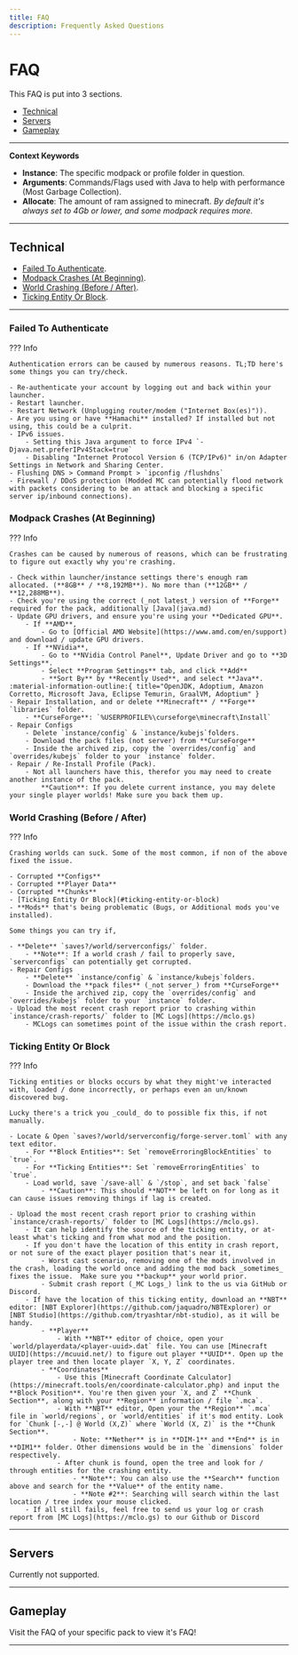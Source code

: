 ```yaml
---
title: FAQ
description: Frequently Asked Questions
--- 
```


# FAQ

This FAQ is put into 3 sections. 

- [Technical](#technical)
- [Servers](#servers)
- [Gameplay](#gameplay)

---

**Context Keywords**

- **Instance**: The specific modpack or profile folder in question.
- **Arguments**: Commands/Flags used with Java to help with performance (Most Garbage Collection).
- **Allocate**: The amount of ram assigned to minecraft. _By default it's always set to 4Gb or lower, and some modpack requires more._

---

## Technical

* [Failed To Authenticate](#failed-to-authenticate).
* [Modpack Crashes (At Beginning)](#modpack-crashes-at-beginning).
* [World Crashing (Before / After)](#world-crashing-before-after).
* [Ticking Entity Or Block](#ticking-entity-or-block).

---

### Failed To Authenticate

??? Info

    Authentication errors can be caused by numerous reasons. TL;TD here's some things you can try/check.

    - Re-authenticate your account by logging out and back within your launcher.
    - Restart launcher.
    - Restart Network (Unplugging router/modem ("Internet Box(es)")).
    - Are you using or have **Hamachi** installed? If installed but not using, this could be a culprit.
    - IPv6 issues. 
        - Setting this Java argument to force IPv4 `-Djava.net.preferIPv4Stack=true`
        - Disabling "Internet Protocol Version 6 (TCP/IPv6)" in/on Adapter Settings in Network and Sharing Center.
    - Flushing DNS > Command Prompt > `ipconfig /flushdns`
    - Firewall / DDoS protection (Modded MC can potentially flood network with packets considering to be an attack and blocking a specific server ip/inbound connections).

### Modpack Crashes (At Beginning)

??? Info

    Crashes can be caused by numerous of reasons, which can be frustrating to figure out exactly why you're crashing.

    - Check within launcher/instance settings there's enough ram allocated. (**8GB** / **8,192MB**). No more than (**12GB** / **12,288MB**).
    - Check you're using the correct (_not latest_) version of **Forge** required for the pack, additionally [Java](java.md)
    - Update GPU drivers, and ensure you're using your **Dedicated GPU**.
        - If **AMD**,
            - Go to [Official AMD Website](https://www.amd.com/en/support) and download / update GPU drivers.
        - If **NVidia**,
            - Go to **NVidia Control Panel**, Update Driver and go to **3D Settings**.
            - Select **Program Settings** tab, and click **Add**
            - **Sort By** by **Recently Used**, and select **Java**. :material-information-outline:{ title="OpenJDK, Adoptium, Amazon Corretto, Microsoft Java, Eclipse Temurin, GraalVM, Adoptium" }
    - Repair Installation, and or delete **Minecraft** / **Forge** `libraries` folder.
        - **CurseForge**: `%USERPROFILE%\curseforge\minecraft\Install`
    - Repair Configs
        - Delete `instance/config` & `instance/kubejs`folders.
        - Download the pack files (not server) from **CurseForge**
        - Inside the archived zip, copy the `overrides/config` and `overrides/kubejs` folder to your `instance` folder.
    - Repair / Re-Install Profile (Pack).
        - Not all launchers have this, therefor you may need to create another instance of the pack.
            **Caution**: If you delete current instance, you may delete your single player worlds! Make sure you back them up.

### World Crashing (Before / After)

??? Info

    Crashing worlds can suck. Some of the most common, if non of the above fixed the issue.
    
    - Corrupted **Configs**
    - Corrupted **Player Data**
    - Corrupted **Chunks**
    - [Ticking Entity Or Block](#ticking-entity-or-block)
    - **Mods** that's being problematic (Bugs, or Additional mods you've installed).

    Some things you can try if,

    - **Delete** `saves?/world/serverconfigs/` folder.
        - **Note**: If a world crash / fail to properly save, `serverconfigs` can potentially get corrupted.
    - Repair Configs
        - **Delete** `instance/config` & `instance/kubejs`folders.
        - Download the **pack files** (_not server_) from **CurseForge**
        - Inside the archived zip, copy the `overrides/config` and `overrides/kubejs` folder to your `instance` folder.
    - Upload the most recent crash report prior to crashing within `instance/crash-reports/` folder to [MC Logs](https://mclo.gs)
        - MCLogs can sometimes point of the issue within the crash report.


### Ticking Entity Or Block

??? Info

    Ticking entities or blocks occurs by what they might've interacted with, loaded / done incorrectly, or perhaps even an un/known discovered bug. 
    
    Lucky there's a trick you _could_ do to possible fix this, if not manually.

    - Locate & Open `saves?/world/serverconfig/forge-server.toml` with any text editor.
        - For **Block Entities**: Set `removeErroringBlockEntities` to `true`.
        - For **Ticking Entities**: Set `removeErroringEntities` to `true`.
        - Load world, save `/save-all` & `/stop`, and set back `false`
            - **Caution**: This should **NOT** be left on for long as it can cause issues removing things if lag is created.

    - Upload the most recent crash report prior to crashing within `instance/crash-reports/` folder to [MC Logs](https://mclo.gs).
        - It can help identify the source of the ticking entity, or at-least what's ticking and from what mod and the position.
        - If you don't have the location of this entity in crash report, or not sure of the exact player position that's near it,
            - Worst cast scenario, removing one of the mods involved in the crash, loading the world once and adding the mod back _sometimes_ fixes the issue.  Make sure you **backup** your world prior.
            - Submit crash report (_MC Logs_) link to the us via GitHub or Discord. 
        - If have the location of this ticking entity, download an **NBT** editor: [NBT Explorer](https://github.com/jaquadro/NBTExplorer) or [NBT Studio](https://github.com/tryashtar/nbt-studio), as it will be handy.
            - **Player**
                - With **NBT** editor of choice, open your `world/playerdata/<player-uuid>.dat` file. You can use [Minecraft UUID](https://mcuuid.net/) to figure out player **UUID**. Open up the player tree and then locate player `X, Y, Z` coordinates.
            - **Coordinates**
                - Use this [Minecraft Coordinate Calculator](https://minecraft.tools/en/coordinate-calculator.php) and input the **Block Position**. You're then given your `X, and Z` **Chunk Section**, along with your **Region** information / file `.mca`.
                - With **NBT** editor, Open your the **Region** `.mca` file in `world/regions`, or `world/entities` if it's mod entity. Look for `Chunk [-,-] @ World (X,Z)` where `World (X, Z)` is the **Chunk Section**.
                    - Note: **Nether** is in **DIM-1** and **End** is in **DIM1** folder. Other dimensions would be in the `dimensions` folder respectively.
                - After chunk is found, open the tree and look for / through entities for the crashing entity.
                    - **Note**: You can also use the **Search** function above and search for the **Value** of the entity name.
                    - **Note #2**: Searching will search within the last location / tree index your mouse clicked.
        - If all still fails, feel free to send us your log or crash report from [MC Logs](https://mclo.gs) to our Github or Discord

---

## Servers

Currently not supported.

---

## Gameplay

Visit the FAQ of your specific pack to view it's FAQ!

---